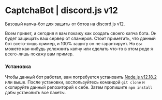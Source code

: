 # CaptchaBot | discord.js v12
Базовый капча-бот для защиты от ботов на discord.js v12.

Всем привет, и сегодня я вам покажу как создать своего капча бота. Он будет защищать ваш сервер от спамеров. Стоит приметить, что данный бот всего-лишь пример, и 100% защиту он не гарантирует. Но вы можете как-нибудь усложнить капчу или сделать что-то в этом роде я всего-лишь покажу вам пример.

### Установка
Чтобы данный бот работал, вам потребуется установить [Node.js v12.18.2](https://nodejs.org) или выше. После установки, воспользуйтесь командой `git clone` и скопируйте данный репозиторий к себе. Затем пропишите `npm install` дабы установить все пакеты.
